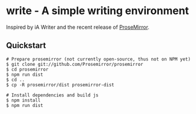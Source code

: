 # write - A simple writing environment

Inspired by iA Writer and the recent release of
[ProseMirror](http://prosemirror.net).

## Quickstart

```
# Prepare prosemirror (not currently open-source, thus not on NPM yet)
$ git clone git://github.com/Prosemirror/prosemirror
$ cd prosemirror
$ npm run dist
$ cd ..
$ cp -R prosemirror/dist prosemirror-dist

# Install dependencies and build js
$ npm install
$ npm run dist
```
